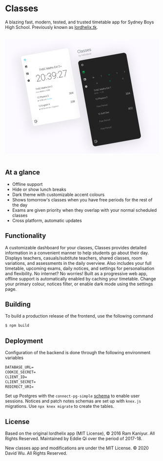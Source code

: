 # Classes
A blazing fast, modern, tested, and trusted timetable app for Sydney Boys High School. 
Previously known as [lordhelix.tk](https://lordhelix.tk/).

<div align="center">
<br>
<a href="https://shsclasses.hellodavie.com/">
	<img src="media/hero.png">
</a>
<br>
<br>
</div>

## At a glance
 - Offline support
 - Hide or show lunch breaks
 - Dark theme with customizable accent colours
 - Shows tomorrow's classes when you have free periods for the rest of the day
 - Exams are given priority when they overlap with your normal scheduled classes
 - Cross platform, automatic updates

## Functionality
A customizable dashboard for your classes, Classes provides detailed information in a convenient manner to help students go about their day.
Displays teachers, casuals/subtitute teachers, shared classes, room variations, and assessments in the daily overview.
Also includes your full timetable, upcoming exams, daily notices, and settings for personalisation and flexibility.
No internet? No worries! Built as a progressive web app, offline support is automatically enabled by caching your timetable.
Change your primary colour, notices filter, or enable dark mode using the settings page.

## Building
To build a production release of the frontend, use the following command
```sh
$ npm build
```

## Deployment
Configuration of the backend is done through the following environment variables
```
DATABASE_URL=
COOKIE_SECRET=
CLIENT_ID=
CLIENT_SECRET=
REDIRECT_URI=
```

Set up Postgres with the `connect-pg-simple` [schema](https://github.com/voxpelli/node-connect-pg-simple/blob/fc163b26511d746452ef42c798ab766caca2a5ac/table.sql) to enable user sessions.
Notices and patch notes schemas are set up with `knex.js` migrations. Use `npx knex migrate` to create the tables.

## License
Based on the original lordhelix app (MIT License), &copy; 2016 Ram Kaniyur. All Rights Reserved.
Maintained by Eddie Qi over the period of 2017-18.

New classes app and modifications are under the MIT License. &copy; 2020 David Wu. All Rights Reserved.
